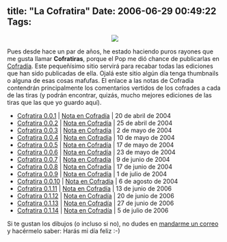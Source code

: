 title: "La Cofratira"
Date: 2006-06-29 00:49:22
Tags: 
---
<p align="center"><img src="http://www.damog.net/files/cofratira/cofratira.png"/></p>
<p>
Pues desde hace un par de años, he estado haciendo puros rayones que me gusta llamar <strong>Cofratiras</strong>, porque el Pop me dió chance de publicarlas en <a target="_blank" href="http://www.cofradia.org/">Cofradía</a>. Este pequeñísimo sitio servirá para recabar todas las ediciones que han sido publicadas de ella. Ojalá este sitio algún día tenga thumbnails o alguna de esas cosas mafufas. El enlace a las notas de Cofradía contendrán principalmente los comentarios vertidos de los cofrades a cada de las tiras (y podrán encontrar, quizás, mucho mejores ediciones de las tiras que las que yo guardo aquí).
</p>
<ul>
<li>
<a target="_blank" href="http://www.damog.net/files/cofratira/01/cofratira-0.0.1.jpg">Cofratira 0.0.1</a> | <a target="_blank" href="http://cofradia.org/modules.php?name=News&amp;file=article&amp;sid=9040">Nota en Cofradía</a> | 20 de abril de 2004<a target="_blank" href="http://cofradia.org/modules.php?name=News&amp;file=article&amp;sid=9040">
</a>
</li>
<li>
<a target="_blank" href="http://www.damog.net/files/cofratira/02/cofratira-0.0.2.jpg">Cofratira 0.0.2</a> | <a target="_blank" href="http://cofradia.org/modules.php?name=News&amp;file=article&amp;sid=9115">Nota en Cofradía</a> | 25 de abril de 2004<a target="_blank" href="http://cofradia.org/modules.php?name=News&amp;file=article&amp;sid=9115">
</a>
</li>
<li>
<a target="_blank" href="http://www.damog.net/files/cofratira/03/cofratira-0.0.3.png">Cofratira 0.0.3</a> | <a target="_blank" href="http://cofradia.org/modules.php?name=News&amp;file=article&amp;sid=9212">Nota en Cofradía</a> | 2 de mayo de 2004<a target="_blank" href="http://cofradia.org/modules.php?name=News&amp;file=article&amp;sid=9212">
</a>
</li>
<li>
<a target="_blank" href="http://www.damog.net/files/cofratira/04/cofratira-0.0.4.png">Cofratira 0.0.4</a> | <a target="_blank" href="http://cofradia.org/modules.php?name=News&amp;file=article&amp;sid=9333">Nota en Cofradía</a> | 10 de mayo de 2004<a target="_blank" href="http://cofradia.org/modules.php?name=News&amp;file=article&amp;sid=9333">
</a>
</li>
<li>
<a target="_blank" href="http://www.damog.net/files/cofratira/05/cofratira-0.0.5.jpg">Cofratira 0.0.5</a> | <a target="_blank" href="http://cofradia.org/modules.php?name=News&amp;file=article&amp;sid=9441">Nota en Cofradía</a> | 17 de mayo de 2004<a target="_blank" href="http://cofradia.org/modules.php?name=News&amp;file=article&amp;sid=9441">
</a>
</li>
<li>
<a target="_blank" href="http://www.damog.net/files/cofratira/06/cofratira-0.0.6.jpg">Cofratira 0.0.6</a> | <a target="_blank" href="http://cofradia.org/modules.php?name=News&amp;file=article&amp;sid=9491">Nota en Cofradía</a> | 23 de mayo de 2004<a target="_blank" href="http://cofradia.org/modules.php?name=News&amp;file=article&amp;sid=9491">
</a>
</li>
<li>
<a target="_blank" href="http://www.damog.net/files/cofratira/07/cofratira-0.0.7.jpg">Cofratira 0.0.7</a> | <a target="_blank" href="http://cofradia.org/modules.php?name=News&amp;file=article&amp;sid=9722">Nota en Cofradía</a> | 9 de junio de 2004<a target="_blank" href="http://cofradia.org/modules.php?name=News&amp;file=article&amp;sid=9722">
</a>
</li>
<li>
<a target="_blank" href="http://www.damog.net/files/cofratira/08/cofratira-0.0.8.jpg">Cofratira 0.0.8</a> | <a target="_blank" href="http://cofradia.org/modules.php?name=News&amp;file=article&amp;sid=9828">Nota en Cofradía</a> | 17 de junio de 2004<a target="_blank" href="http://cofradia.org/modules.php?name=News&amp;file=article&amp;sid=9828">
</a>
</li>
<li>
<a target="_blank" href="http://www.damog.net/files/cofratira/09/cofratira-0.0.9.jpg">Cofratira 0.0.9</a> | <a target="_blank" href="http://cofradia.org/modules.php?name=News&amp;file=article&amp;sid=10023">Nota en Cofradía</a> | 1 de julio de 2004<a target="_blank" href="http://cofradia.org/modules.php?name=News&amp;file=article&amp;sid=10023">
</a>
</li>
<li>
<a target="_blank" href="http://www.damog.net/files/cofratira/10/cofratira-0.0.10.jpg">Cofratira 0.0.10</a> | <a target="_blank" href="http://cofradia.org/modules.php?name=News&amp;file=article&amp;sid=10474">Nota en Cofradía</a> | 6 de agosto de 2004<a target="_blank" href="http://cofradia.org/modules.php?name=News&amp;file=article&amp;sid=10474">
</a>
</li>
<li>
<a target="_blank" href="http://www.damog.net/files/cofratira/11/cofratira-0.1.11.jpg">Cofratira 0.1.11</a> | <a target="_blank" href="http://cofradia.org/modules.php?name=News&amp;file=article&amp;sid=17618">Nota en Cofradía</a> | 13 de junio de 2006<a target="_blank" href="http://cofradia.org/modules.php?name=News&amp;file=article&amp;sid=17618">
</a>
</li>
<li>
<a target="_blank" href="http://www.damog.net/files/cofratira/12/cofratira-0.1.12.jpg">Cofratira 0.1.12</a> | <a target="_blank" href="http://cofradia.org/modules.php?name=News&amp;file=article&amp;sid=17678">Nota en Cofradía</a> | 20 de junio de 2006<a target="_blank" href="http://cofradia.org/modules.php?name=News&amp;file=article&amp;sid=17678">
</a>
</li>
<li>
<a target="_blank" href="http://www.damog.net/files/cofratira/13/cofratira-0.1.13.jpg">Cofratira 0.1.13</a> | <a target="_blank" href="http://cofradia.org/modules.php?name=News&amp;file=article&amp;sid=17748">Nota en Cofradía</a> | 27 de junio de 2006</li>
<li>
<a target="_blank" href="http://www.damog.net/files/cofratira/14/cofratira-0.1.14.jpg">Cofratira 0.1.14</a> | <a target="_blank" href="http://cofradia.org/modules.php?name=News&amp;file=article&amp;sid=17816&amp;mode=nested&amp;order=0&amp;thold=0">Nota en Cofradía</a> | 5 de julio de 2006</li>
</ul>
<p>
Si te gustan los dibujos (o incluso si no), no dudes en <a href="http://www.damog.net/informacion-de-contacto">mandarme un correo</a> y hacérmelo saber: Harás mi día feliz :-) </p>
